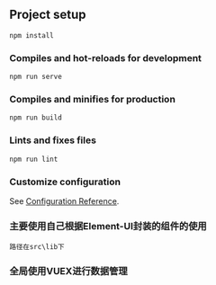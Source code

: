 

## Project setup
```
npm install
```

### Compiles and hot-reloads for development
```
npm run serve
```

### Compiles and minifies for production
```
npm run build
```

### Lints and fixes files
```
npm run lint
```

### Customize configuration
See [Configuration Reference](https://cli.vuejs.org/config/).


### 主要使用自己根据Element-UI封装的组件的使用
```
路径在src\lib下
```

### 全局使用VUEX进行数据管理


